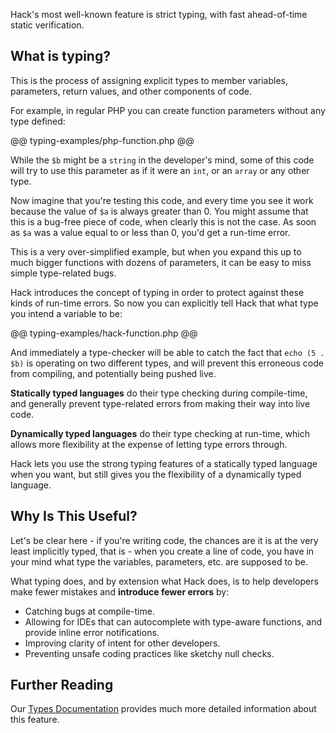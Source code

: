 Hack's most well-known feature is strict typing, with fast ahead-of-time static verification.

## What is typing?

This is the process of assigning explicit types to member variables, parameters, return values, and other components of code. 

For example, in regular PHP you can create function parameters without any type defined:

@@ typing-examples/php-function.php @@

While the `$b` might be a `string` in the developer's mind, some of this code will try to use this parameter as if it were an `int`, or an `array` or any other type. 

Now imagine that you're testing this code, and every time you see it work because the value of `$a` is always greater than 0. You might assume that this is a bug-free piece of code, when clearly this is not the case. As soon as `$a` was a value equal to or less than 0, you'd get a run-time error. 

This is a very over-simplified example, but when you expand this up to much bigger functions with dozens of parameters, it can be easy to miss simple type-related bugs.

Hack introduces the concept of typing in order to protect against these kinds of run-time errors. So now you can explicitly tell Hack that what type you intend a variable to be:

@@ typing-examples/hack-function.php @@

And immediately a type-checker will be able to catch the fact that `echo (5 . $b)` is operating on two different types, and will prevent this erroneous code from compiling, and potentially being pushed live. 

**Statically typed languages** do their type checking during compile-time, and generally prevent type-related errors from making their way into live code.

**Dynamically typed languages** do their type checking at run-time, which allows more flexibility at the expense of letting type errors through. 

Hack lets you use the strong typing features of a statically typed language when you want, but still gives you the flexibility of a dynamically typed language. 

## Why Is This Useful?

Let's be clear here - if you're writing code, the chances are it is at the very least implicitly typed, that is - when you create a line of code, you have in your mind what type the variables, parameters, etc. are supposed to be. 

What typing does, and by extension what Hack does, is to help developers make fewer mistakes and **introduce fewer errors** by:

* Catching bugs at compile-time.
* Allowing for IDEs that can autocomplete with type-aware functions, and provide inline error notifications. 
* Improving clarity of intent for other developers.
* Preventing unsafe coding practices like sketchy null checks.

## Further Reading

Our [Types Documentation](/hack/types/introduction) provides much more detailed information about this feature.
